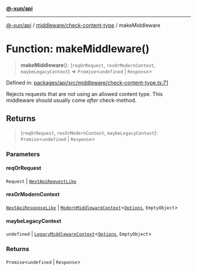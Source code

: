[**@-xun/api**](../../../README.md)

***

[@-xun/api](../../../README.md) / [middleware/check-content-type](../README.md) / makeMiddleware

# Function: makeMiddleware()

> **makeMiddleware**(): (`reqOrRequest`, `resOrModernContext`, `maybeLegacyContext`) => `Promise`\<`undefined` \| `Response`\>

Defined in: [packages/api/src/middleware/check-content-type.ts:71](https://github.com/Xunnamius/api-utils/blob/e344f26c2c71ff2ab26a4bf6ee6f0fc1cb9a441b/packages/api/src/middleware/check-content-type.ts#L71)

Rejects requests that are not using an allowed content type. This middleware
should usually come _after_ check-method.

## Returns

> (`reqOrRequest`, `resOrModernContext`, `maybeLegacyContext`): `Promise`\<`undefined` \| `Response`\>

### Parameters

#### reqOrRequest

`Request` | [`NextApiRequestLike`](../../../index/interfaces/NextApiRequestLike.md)

#### resOrModernContext

[`NextApiResponseLike`](../../../index/type-aliases/NextApiResponseLike.md) | [`ModernMiddlewareContext`](../../../types/type-aliases/ModernMiddlewareContext.md)\<[`Options`](../type-aliases/Options.md), `EmptyObject`\>

#### maybeLegacyContext

`undefined` | [`LegacyMiddlewareContext`](../../../types/type-aliases/LegacyMiddlewareContext.md)\<[`Options`](../type-aliases/Options.md), `EmptyObject`\>

### Returns

`Promise`\<`undefined` \| `Response`\>
